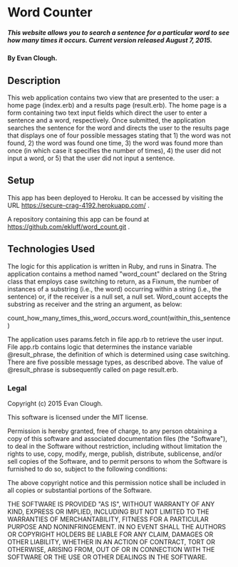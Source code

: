 # Word Counter

##### This website allows you to search a sentence for a particular word to see how many times it occurs. Current version released August 7, 2015.

#### By Evan Clough.

## Description

This web application contains two view that are presented to the user: a home page (index.erb) and a results page (result.erb). The home page is a form containing two text input fields which direct the user to enter a sentence and a word, respectively. Once submitted, the application searches the sentence for the word and directs the user to the results page that displays one of four possible messages stating that 1) the word was not found, 2) the word was found one time, 3) the word was found more than once (in which case it specifies the number of times), 4) the user did not input a word, or 5) that the user did not input a sentence.

## Setup

This app has been deployed to Heroku. It can be accessed by visiting the URL https://secure-crag-4192.herokuapp.com/ .

A repository containing this app can be found at https://github.com/ekluff/word_count.git .

## Technologies Used

The logic for this application is written in Ruby, and runs in Sinatra. The application contains a method named "word_count" declared on the String class that employs case switching to return, as a Fixnum, the number of instances of a substring (i.e., the word) occurring within a string (i.e., the sentence) or, if the receiver is a null set, a null set. Word_count accepts the substring as receiver and the string an argument, as below:

  count_how_many_times_this_word_occurs.word_count(within_this_sentence)

The application uses params.fetch in file app.rb to retrieve the user input. File app.rb contains logic that determines the instance variable @result_phrase, the definition of which is determined using case switching. There are five possible message types, as described above. The value of @result_phrase is subsequently called on page result.erb.

### Legal

Copyright (c) 2015 Evan Clough.

This software is licensed under the MIT license.

Permission is hereby granted, free of charge, to any person obtaining a copy
of this software and associated documentation files (the "Software"), to deal
in the Software without restriction, including without limitation the rights
to use, copy, modify, merge, publish, distribute, sublicense, and/or sell
copies of the Software, and to permit persons to whom the Software is
furnished to do so, subject to the following conditions:

The above copyright notice and this permission notice shall be included in
all copies or substantial portions of the Software.

THE SOFTWARE IS PROVIDED "AS IS", WITHOUT WARRANTY OF ANY KIND, EXPRESS OR
IMPLIED, INCLUDING BUT NOT LIMITED TO THE WARRANTIES OF MERCHANTABILITY,
FITNESS FOR A PARTICULAR PURPOSE AND NONINFRINGEMENT. IN NO EVENT SHALL THE
AUTHORS OR COPYRIGHT HOLDERS BE LIABLE FOR ANY CLAIM, DAMAGES OR OTHER
LIABILITY, WHETHER IN AN ACTION OF CONTRACT, TORT OR OTHERWISE, ARISING FROM,
OUT OF OR IN CONNECTION WITH THE SOFTWARE OR THE USE OR OTHER DEALINGS IN
THE SOFTWARE.

